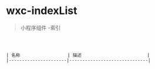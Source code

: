 # wxc-indexList

> 小程序组件 -索引


```



| 名称                  | 描述                         |
|----------------------|------------------------------|





